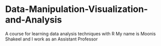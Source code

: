 # Data-Manipulation-Visualization-and-Analysis
A course for learning data analysis techniques with R
My name is Moonis Shakeel and I work as an Assistant Professor
